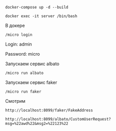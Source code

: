 ```
docker-compose up -d --build
```
```
docker exec -it server /bin/bash
```
В докере
```
/micro login
```
Login: admin

Password: micro

Запускаем сервис albato
```
/micro run albato
```
Запускаем сервис faker
```
/micro run faker
```
Смотрим
```
http://localhost:8099/faker/FakeAddress
```
```
http://localhost:8099/albato/CustomUserRequest?msg=%22awd%22&msg2=%22123%22
```